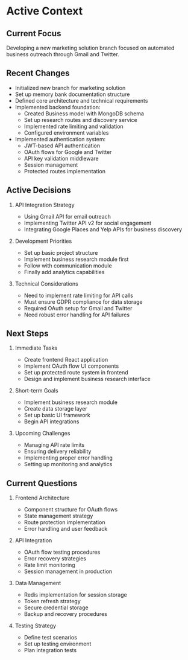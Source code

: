 # Active Context

## Current Focus
Developing a new marketing solution branch focused on automated business outreach through Gmail and Twitter.

## Recent Changes
- Initialized new branch for marketing solution
- Set up memory bank documentation structure
- Defined core architecture and technical requirements
- Implemented backend foundation:
  - Created Business model with MongoDB schema
  - Set up research routes and discovery service
  - Implemented rate limiting and validation
  - Configured environment variables
- Implemented authentication system:
  - JWT-based API authentication
  - OAuth flows for Google and Twitter
  - API key validation middleware
  - Session management
  - Protected routes implementation

## Active Decisions
1. API Integration Strategy
   - Using Gmail API for email outreach
   - Implementing Twitter API v2 for social engagement
   - Integrating Google Places and Yelp APIs for business discovery

2. Development Priorities
   - Set up basic project structure
   - Implement business research module first
   - Follow with communication module
   - Finally add analytics capabilities

3. Technical Considerations
   - Need to implement rate limiting for API calls
   - Must ensure GDPR compliance for data storage
   - Required OAuth setup for Gmail and Twitter
   - Need robust error handling for API failures

## Next Steps
1. Immediate Tasks
   - Create frontend React application
   - Implement OAuth flow UI components
   - Set up protected route system in frontend
   - Design and implement business research interface

2. Short-term Goals
   - Implement business research module
   - Create data storage layer
   - Set up basic UI framework
   - Begin API integrations

3. Upcoming Challenges
   - Managing API rate limits
   - Ensuring delivery reliability
   - Implementing proper error handling
   - Setting up monitoring and analytics

## Current Questions
1. Frontend Architecture
   - Component structure for OAuth flows
   - State management strategy
   - Route protection implementation
   - Error handling and user feedback

2. API Integration
   - OAuth flow testing procedures
   - Error recovery strategies
   - Rate limit monitoring
   - Session management in production

3. Data Management
   - Redis implementation for session storage
   - Token refresh strategy
   - Secure credential storage
   - Backup and recovery procedures

3. Testing Strategy
   - Define test scenarios
   - Set up testing environment
   - Plan integration tests
